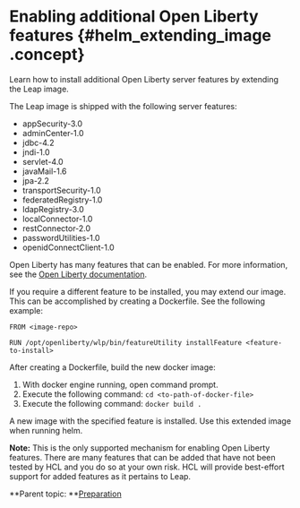 # Enabling additional Open Liberty features {#helm_extending_image .concept}

Learn how to install additional Open Liberty server features by extending the Leap image.

The Leap image is shipped with the following server features:

-   appSecurity-3.0
-   adminCenter-1.0
-   jdbc-4.2
-   jndi-1.0
-   servlet-4.0
-   javaMail-1.6
-   jpa-2.2
-   transportSecurity-1.0
-   federatedRegistry-1.0
-   ldapRegistry-3.0
-   localConnector-1.0
-   restConnector-2.0
-   passwordUtilities-1.0
-   openidConnectClient-1.0

Open Liberty has many features that can be enabled. For more information, see the [Open Liberty documentation](https://openliberty.io/docs/latest/reference/feature/feature-overview.html).

If you require a different feature to be installed, you may extend our image. This can be accomplished by creating a Dockerfile. See the following example:

``` {#codeblock_ldv_1gk_d1c}
FROM <image-repo>

RUN /opt/openliberty/wlp/bin/featureUtility installFeature <feature-to-install>
```

After creating a Dockerfile, build the new docker image:

1.  With docker engine running, open command prompt.
2.  Execute the following command: `cd <to-path-of-docker-file>`
3.  Execute the following command: `docker build .`

A new image with the specified feature is installed. Use this extended image when running helm.

**Note:** This is the only supported mechanism for enabling Open Liberty features. There are many features that can be added that have not been tested by HCL and you do so at your own risk. HCL will provide best-effort support for added features as it pertains to Leap.

**Parent topic: **[Preparation](helm_preparation.md)


